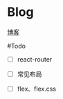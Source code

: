 # Blog
[博客](http://www.cnblogs.com/castdream/)


#Todo
- [ ] react-router
- [ ] 常见布局
- [ ] flex、flex.css


